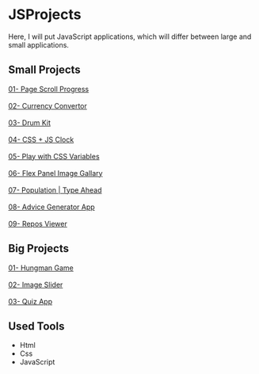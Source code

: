 # JSProjects

Here, I will put JavaScript applications, which will differ between large and small applications.

## Small Projects

<a href="https://omarsha6an.github.io/JSProjects/01-PageScrollProgress/index.html">01- Page Scroll Progress</a>
<br><br>
<a href="https://omarsha6an.github.io/JSProjects/02-CurrencyConvertor/index.html">02- Currency Convertor</a>
<br><br>
<a href="https://omarsha6an.github.io/JSProjects/03-DrumKit/index.html">03- Drum Kit</a>
<br><br>
<a href="https://omarsha6an.github.io/JSProjects/04-clock/Index.html">04- CSS + JS Clock</a>
<br><br>
<a href="https://omarsha6an.github.io/JSProjects/05-CSSVariables/index.html">05- Play with CSS Variables</a>
<br><br>
<a href="https://omarsha6an.github.io/JSProjects/06-FlexPanelImageGallary/index.html">06- Flex Panel Image Gallary</a>
<br><br>
<a href="https://omarsha6an.github.io/JSProjects/07-Population/index.html">07- Population | Type Ahead</a>
<br><br>
<a href="https://omarsha6an.github.io/JSProjects/08-AdviceGeneratorApp/index.html">08- Advice Generator App</a>
<br><br>
<a href="https://omarsha6an.github.io/JSProjects/09-ReposViewer/index.html">09- Repos Viewer</a>

## Big Projects

<a href="https://omarsha6an.github.io/HungmanGame/">01- Hungman Game</a>
<br><br>
<a href="https://omarsha6an.github.io/ImageSlider/">02- Image Slider</a>
<br><br>
<a href="https://omarsha6an.github.io/QuizApp/">03- Quiz App</a>

## Used Tools

- Html
- Css
- JavaScript
